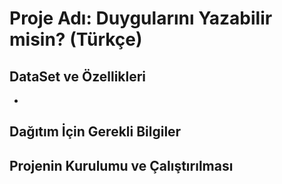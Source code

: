 # Proje Adı: Duygularını Yazabilir misin? (Türkçe)

## DataSet ve Özellikleri
-


## Dağıtım İçin Gerekli Bilgiler

## Projenin Kurulumu ve Çalıştırılması

